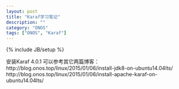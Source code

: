 ```yaml
---
layout: post
title: "Karaf学习笔记"
description: ""
category: "ONOS"
tags: ["ONOS", "Karaf"]
---
```

{% include JB/setup %}
<p>
安装Karaf 4.0.1 可以参考其它两篇博客：<br/>
http://blog.onos.top/linux/2015/01/06/install-jdk8-on-ubuntu14.04lts/ <br/>
http://blog.onos.top/linux/2015/01/06/install-apache-karaf-on-ubuntu14.04lts/
</p>
